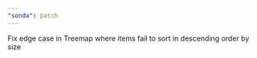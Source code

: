 ```yaml
---
"sonda": patch
---
```


Fix edge case in Treemap where items fail to sort in descending order by size
